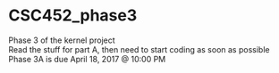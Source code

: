 # CSC452_phase3
Phase 3 of the kernel project<br>
Read the stuff for part A, then need to start coding as soon as possible<br>
Phase 3A is due April 18, 2017 @ 10:00 PM
